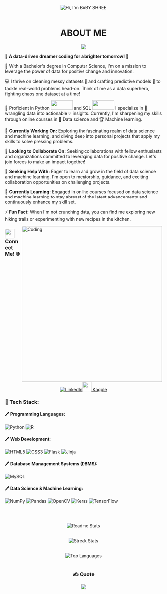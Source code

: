 <div align="center">

<img src="https://readme-typing-svg.herokuapp.com/?font=Righteous&size=40&center=true&vCenter=true&width=500&height=70&duration=3000&lines=Hey+There!+👩🏻‍💻;+I'm+BABY+SHREE!+👩🏻‍💻;" alt="Hi, I'm BABY SHREE" />
<br></br>

# ABOUT ME 

[![](https://visitcount.itsvg.in/api?id=Babyshree&icon=0&color=1)](https://visitcount.itsvg.in) </div>
**💫 A data-driven dreamer coding for a brighter tomorrow! 🌟**

🌟 With a Bachelor's degree in Computer Science, I'm on a mission to leverage the power of data for positive change and innovation.

💻 I thrive on cleaning messy datasets 🧹 and crafting predictive models 🤖 to tackle real-world problems head-on. Think of me as a data superhero, fighting chaos one dataset at a time!

📝 Proficient in Python [<img src="https://media.giphy.com/media/coxQHKASG60HrHtvkt/giphy.gif" width="70" height="30">](https://giphy.com/gifs/coxQHKASG60HrHtvkt) and SQL [<img src="https://media.giphy.com/media/vISmwpBJUNYzukTnVx/giphy.gif" width="70" height="30">](https://giphy.com/gifs/vISmwpBJUNYzukTnVx)
I specialize in 💭 wrangling data into actionable 💡 insights. Currently, I'm sharpening my skills through online courses in 📙 Data science and 🏆 Machine learning.

🔭 **Currently Working On:** Exploring the fascinating realm of data science and machine learning, and diving deep into personal projects that apply my skills to solve pressing problems.

👯 **Looking to Collaborate On:** Seeking collaborations with fellow enthusiasts and organizations committed to leveraging data for positive change. Let's join forces to make an impact together!

🤝 **Seeking Help With:** Eager to learn and grow in the field of data science and machine learning. I'm open to mentorship, guidance, and exciting collaboration opportunities on challenging projects.

🌱 **Currently Learning:** Engaged in online courses focused on data science and machine learning to stay abreast of the latest advancements and continuously enhance my skill set.

⚡ **Fun Fact:** When I'm not crunching data, you can find me exploring new hiking trails or experimenting with new recipes in the kitchen.

<img align="right" alt="Coding" width="450" height="500" src="https://user-images.githubusercontent.com/53329034/123502306-0fcdfc80-d669-11eb-87e4-d24cccfbbd00.gif">

### <img src="https://media.giphy.com/media/hvRJCLFzcasrR4ia7z/giphy.gif" width="30"> Connect Me! 🌐
<div align="center">

  [![LinkedIn](https://img.shields.io/badge/LinkedIn-%230077B5.svg?logo=linkedin&logoColor=white)](https://linkedin.com/in/https://www.linkedin.com/in/baby-shree-j-084406286/)[<img src="https://www.vectorlogo.zone/logos/kaggle/kaggle-icon.svg" width="30" /> Kaggle](https://www.kaggle.com/babyshree)
</div>

### 📑 Tech Stack:
#### 🖊️ Programming Languages:
![Python](https://img.shields.io/badge/python-3670A0?style=for-the-badge&logo=python&logoColor=ffdd54) ![R](https://img.shields.io/badge/r-%23276DC3.svg?style=for-the-badge&logo=r&logoColor=white)

#### 🖊️ Web Development:
![HTML5](https://img.shields.io/badge/html5-%23E34F26.svg?style=for-the-badge&logo=html5&logoColor=white) ![CSS3](https://img.shields.io/badge/css3-%231572B6.svg?style=for-the-badge&logo=css3&logoColor=white) ![Flask](https://img.shields.io/badge/flask-%23000.svg?style=for-the-badge&logo=flask&logoColor=white) ![Jinja](https://img.shields.io/badge/jinja-white.svg?style=for-the-badge&logo=jinja&logoColor=black) 

#### 🖊️ Database Management Systems (DBMS):
![MySQL](https://img.shields.io/badge/mysql-%2300000f.svg?style=for-the-badge&logo=mysql&logoColor=white) 

#### 🖊️ Data Science & Machine Learning:
![NumPy](https://img.shields.io/badge/numpy-%23013243.svg?style=for-the-badge&logo=numpy&logoColor=white) ![Pandas](https://img.shields.io/badge/pandas-%23150458.svg?style=for-the-badge&logo=pandas&logoColor=white) ![OpenCV](https://img.shields.io/badge/opencv-%23white.svg?style=for-the-badge&logo=opencv&logoColor=white) ![Keras](https://img.shields.io/badge/Keras-%23D00000.svg?style=for-the-badge&logo=Keras&logoColor=white) ![TensorFlow](https://img.shields.io/badge/TensorFlow-%23FF6F00.svg?style=for-the-badge&logo=TensorFlow&logoColor=white) 

<div align="center">
 <br/><br/>
 
![Readme Stats](https://github-readme-stats-salesp07.vercel.app/api?username=Babyshree&count_private=true&show_icons=true&theme=react&rank_icon=github&border_radius=10)
<br/><br/>

![Streak Stats](https://github-readme-streak-stats-salesp07.vercel.app/?user=Babyshree&count_private=true&theme=react&border_radius=10)
<br/><br/>

![Top Languages](https://github-readme-stats-salesp07.vercel.app/api/top-langs/?username=Babyshree&hide=HTML&langs_count=8&layout=compact&theme=react&border_radius=10&size_weight=0.5&count_weight=0.5&exclude_repo=github-readme-stats)
<br/><br/>

### ✍️ Quote
![](https://quotes-github-readme.vercel.app/api?type=horizontal&theme=radical)

</div>
